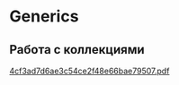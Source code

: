 # Generics
## Работа с коллекциями
[4cf3ad7d6ae3c54ce2f48e66bae79507.pdf](https://github.com/VSTC21CAB/Generics/files/7955799/4cf3ad7d6ae3c54ce2f48e66bae79507.pdf)
